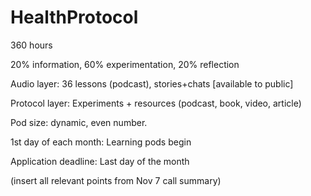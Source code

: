 # HealthProtocol
360 hours

20% information, 60% experimentation, 20% reflection

Audio layer: 36 lessons (podcast), stories+chats [available to public]

Protocol layer: Experiments + resources (podcast, book, video, article)

Pod size: dynamic, even number. 

1st day of each month: Learning pods begin

Application deadline: Last day of the month


(insert all relevant points from Nov 7 call summary)
